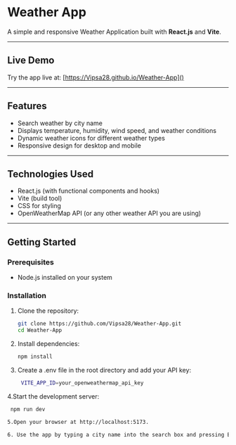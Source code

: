 # Weather App

A simple and responsive Weather Application built with **React.js** and **Vite**.

---

## Live Demo

Try the app live at: [https://Vipsa28.github.io/Weather-App]()

---

## Features

- Search weather by city name
- Displays temperature, humidity, wind speed, and weather conditions
- Dynamic weather icons for different weather types
- Responsive design for desktop and mobile

---

## Technologies Used

- React.js (with functional components and hooks)
- Vite (build tool)
- CSS for styling
- OpenWeatherMap API (or any other weather API you are using)

---

## Getting Started

### Prerequisites

- Node.js installed on your system

### Installation

1. Clone the repository:
   ```bash
   git clone https://github.com/Vipsa28/Weather-App.git
   cd Weather-App
2. Install dependencies:
   ```bash
   npm install

3. Create a .env file in the root directory and add your API key:
   ```bash
    VITE_APP_ID=your_openweathermap_api_key

4.Start the development server:
   ```bash
    npm run dev

5.Open your browser at http://localhost:5173.

6. Use the app by typing a city name into the search box and pressing Enter or clicking the search icon to view current weather details.
